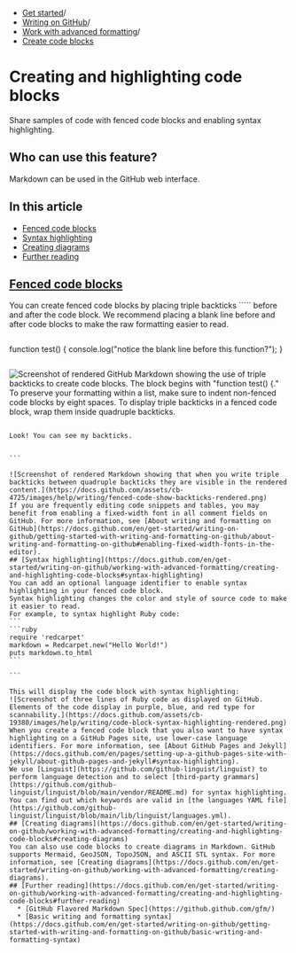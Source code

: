   * [Get started](https://docs.github.com/en/get-started "Get started")/
  * [Writing on GitHub](https://docs.github.com/en/get-started/writing-on-github "Writing on GitHub")/
  * [Work with advanced formatting](https://docs.github.com/en/get-started/writing-on-github/working-with-advanced-formatting "Work with advanced formatting")/
  * [Create code blocks](https://docs.github.com/en/get-started/writing-on-github/working-with-advanced-formatting/creating-and-highlighting-code-blocks "Create code blocks")


# Creating and highlighting code blocks
Share samples of code with fenced code blocks and enabling syntax highlighting.
## Who can use this feature?
Markdown can be used in the GitHub web interface.
## In this article
  * [Fenced code blocks](https://docs.github.com/en/get-started/writing-on-github/working-with-advanced-formatting/creating-and-highlighting-code-blocks#fenced-code-blocks)
  * [Syntax highlighting](https://docs.github.com/en/get-started/writing-on-github/working-with-advanced-formatting/creating-and-highlighting-code-blocks#syntax-highlighting)
  * [Creating diagrams](https://docs.github.com/en/get-started/writing-on-github/working-with-advanced-formatting/creating-and-highlighting-code-blocks#creating-diagrams)
  * [Further reading](https://docs.github.com/en/get-started/writing-on-github/working-with-advanced-formatting/creating-and-highlighting-code-blocks#further-reading)


## [Fenced code blocks](https://docs.github.com/en/get-started/writing-on-github/working-with-advanced-formatting/creating-and-highlighting-code-blocks#fenced-code-blocks)
You can create fenced code blocks by placing triple backticks ````` before and after the code block. We recommend placing a blank line before and after code blocks to make the raw formatting easier to read.
```
```
function test() {
  console.log("notice the blank line before this function?");
}
```

```

![Screenshot of rendered GitHub Markdown showing the use of triple backticks to create code blocks. The block begins with "function test\(\) {."](https://docs.github.com/assets/cb-30161/images/help/writing/fenced-code-block-rendered.png)
To preserve your formatting within a list, make sure to indent non-fenced code blocks by eight spaces.
To display triple backticks in a fenced code block, wrap them inside quadruple backticks.
```
````
```
Look! You can see my backticks.
```
````

```

![Screenshot of rendered Markdown showing that when you write triple backticks between quadruple backticks they are visible in the rendered content.](https://docs.github.com/assets/cb-4725/images/help/writing/fenced-code-show-backticks-rendered.png)
If you are frequently editing code snippets and tables, you may benefit from enabling a fixed-width font in all comment fields on GitHub. For more information, see [About writing and formatting on GitHub](https://docs.github.com/en/get-started/writing-on-github/getting-started-with-writing-and-formatting-on-github/about-writing-and-formatting-on-github#enabling-fixed-width-fonts-in-the-editor).
## [Syntax highlighting](https://docs.github.com/en/get-started/writing-on-github/working-with-advanced-formatting/creating-and-highlighting-code-blocks#syntax-highlighting)
You can add an optional language identifier to enable syntax highlighting in your fenced code block.
Syntax highlighting changes the color and style of source code to make it easier to read.
For example, to syntax highlight Ruby code:
```
```ruby
require 'redcarpet'
markdown = Redcarpet.new("Hello World!")
puts markdown.to_html
```

```

This will display the code block with syntax highlighting:
![Screenshot of three lines of Ruby code as displayed on GitHub. Elements of the code display in purple, blue, and red type for scannability.](https://docs.github.com/assets/cb-19380/images/help/writing/code-block-syntax-highlighting-rendered.png)
When you create a fenced code block that you also want to have syntax highlighting on a GitHub Pages site, use lower-case language identifiers. For more information, see [About GitHub Pages and Jekyll](https://docs.github.com/en/pages/setting-up-a-github-pages-site-with-jekyll/about-github-pages-and-jekyll#syntax-highlighting).
We use [Linguist](https://github.com/github-linguist/linguist) to perform language detection and to select [third-party grammars](https://github.com/github-linguist/linguist/blob/main/vendor/README.md) for syntax highlighting. You can find out which keywords are valid in [the languages YAML file](https://github.com/github-linguist/linguist/blob/main/lib/linguist/languages.yml).
## [Creating diagrams](https://docs.github.com/en/get-started/writing-on-github/working-with-advanced-formatting/creating-and-highlighting-code-blocks#creating-diagrams)
You can also use code blocks to create diagrams in Markdown. GitHub supports Mermaid, GeoJSON, TopoJSON, and ASCII STL syntax. For more information, see [Creating diagrams](https://docs.github.com/en/get-started/writing-on-github/working-with-advanced-formatting/creating-diagrams).
## [Further reading](https://docs.github.com/en/get-started/writing-on-github/working-with-advanced-formatting/creating-and-highlighting-code-blocks#further-reading)
  * [GitHub Flavored Markdown Spec](https://github.github.com/gfm/)
  * [Basic writing and formatting syntax](https://docs.github.com/en/get-started/writing-on-github/getting-started-with-writing-and-formatting-on-github/basic-writing-and-formatting-syntax)


